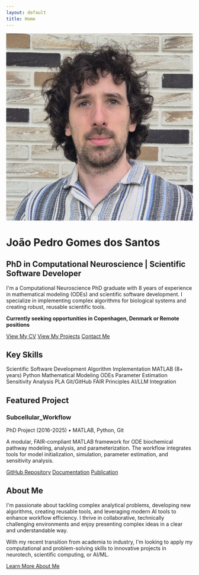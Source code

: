 ```yaml
---
layout: default
title: Home
---
```


<div class="profile-section">
  <img src="/assets/images/profile.jpg" alt="João Pedro Gomes dos Santos" class="profile-image">
  <div class="profile-content">
    <h1>João Pedro Gomes dos Santos</h1>
    <h2>PhD in Computational Neuroscience | Scientific Software Developer</h2>
    <p>I'm a Computational Neuroscience PhD graduate with 8 years of experience in mathematical modeling (ODEs) and scientific software development. I specialize in implementing complex algorithms for biological systems and creating robust, reusable scientific tools.</p>
    <p><strong>Currently seeking opportunities in Copenhagen, Denmark or Remote positions</strong></p>
    <div class="action-buttons">
      <a href="/cv" class="button">View My CV</a>
      <a href="/projects" class="button button-secondary">View My Projects</a>
      <a href="/contact" class="button button-secondary">Contact Me</a>
    </div>
  </div>
</div>

## Key Skills

<div class="skills-container">
  <span class="skill-tag">Scientific Software Development</span>
  <span class="skill-tag">Algorithm Implementation</span>
  <span class="skill-tag">MATLAB (8+ years)</span>
  <span class="skill-tag">Python</span>
  <span class="skill-tag">Mathematical Modeling</span>
  <span class="skill-tag">ODEs</span>
  <span class="skill-tag">Parameter Estimation</span>
  <span class="skill-tag">Sensitivity Analysis</span>
  <span class="skill-tag">PLA</span>
  <span class="skill-tag">Git/GitHub</span>
  <span class="skill-tag">FAIR Principles</span>
  <span class="skill-tag">AI/LLM Integration</span>
</div>

## Featured Project

<div class="project-card">
  <h3 class="project-title">Subcellular_Workflow</h3>
  <p class="project-meta">PhD Project (2016-2025) • MATLAB, Python, Git</p>
  <p>A modular, FAIR-compliant MATLAB framework for ODE biochemical pathway modeling, analysis, and parameterization. The workflow integrates tools for model initialization, simulation, parameter estimation, and sensitivity analysis.</p>
  <div class="project-links">
    <a href="https://github.com/jpgsantos/Subcellular_Workflow" target="_blank"><i class="fab fa-github"></i> GitHub Repository</a>
    <a href="https://subcellular-workflow.readthedocs.io/" target="_blank"><i class="fas fa-book"></i> Documentation</a>
    <a href="https://doi.org/10.1007/s12021-021-09546-3" target="_blank"><i class="fas fa-file-alt"></i> Publication</a>
  </div>
</div>

## About Me

I'm passionate about tackling complex analytical problems, developing new algorithms, creating reusable tools, and leveraging modern AI tools to enhance workflow efficiency. I thrive in collaborative, technically challenging environments and enjoy presenting complex ideas in a clear and understandable way.

With my recent transition from academia to industry, I'm looking to apply my computational and problem-solving skills to innovative projects in neurotech, scientific computing, or AI/ML.

<div class="action-buttons">
  <a href="/about" class="button button-secondary">Learn More About Me</a>
</div>